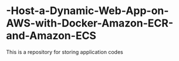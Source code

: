 # -Host-a-Dynamic-Web-App-on-AWS-with-Docker-Amazon-ECR-and-Amazon-ECS
This is a repository for storing application codes
